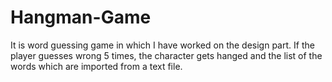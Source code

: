 # Hangman-Game
It is word guessing game in which I have worked on the design part.  If the player guesses wrong 5 times, the character gets hanged and  the list of the words which are imported from a text file.
